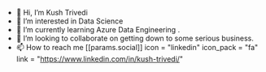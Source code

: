 - 👋 Hi, I’m Kush Trivedi
- 👀 I’m interested in Data Science
- 🌱 I’m currently learning Azure Data Engineering .
- 💞️ I’m looking to collaborate on getting down to some serious business. 
- 📫 How to reach me [[params.social]]
    icon = "linkedin"
    icon_pack = "fa"
    link = "https://www.linkedin.com/in/kush-trivedi/"

<!---
Kush-Trivedi/Kush-Trivedi is a ✨ special ✨ repository because its `README.md` (this file) appears on your GitHub profile.
You can click the Preview link to take a look at your changes.
--->
